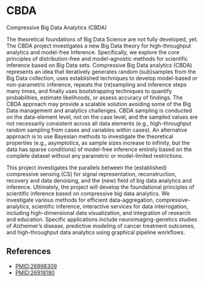 # CBDA
Compressive Big Data Analytics (CBDA)  

The theoretical foundations of Big Data Science are not fully developed, yet. 
The CBDA project investigates a new Big Data theory for high-throughput analytics and model-free Inference. 
Specifically, we explore the core principles of distribution-free and model-agnostic methods for scientific inference 
based on Big Data sets. Compressive Big Data analytics (CBDA) represents an idea that iteratively generates random (sub)samples
from the Big Data collection, uses established techniques to develop model-based or non-parametric inference, 
repeats the (re)sampling and inference steps many times, and finally uses bootstrapping techniques to quantify probabilities, 
estimate likelihoods, or assess accuracy of findings. The CBDA approach may provide a scalable solution avoiding 
some of the Big Data management and analytics challenges. CBDA sampling is conducted on the data-element level, 
not on the case level, and the sampled values are not necessarily consistent across all data elements 
(e.g., high-throughput random sampling from cases and variables within cases). An alternative approach is to use 
Bayesian methods to investigate the theoretical properties (e.g., asymptotics, as sample sizes increase to infinity, 
but the data has sparse conditions) of model-free inference entirely based on the complete dataset without any parametric 
or model-limited restrictions.

This project investigates the parallels between the (established) compressive sensing (CS) for signal representation, 
reconstruction, recovery and data denoising, and the (new) field of big data analytics and inference. Ultimately, 
the project will develop the foundational principles of scientific inference based on compressive big data analytics. 
We investigate various methods for efficient data-aggregation, compressive-analytics, scientific inference, 
interactive services for data interrogation, including high-dimensional data visualization, and integration of research 
and education. Specific applications include neuroimaging-genetics studies of Alzheimer’s disease, predictive modeling of 
cancer treatment outcomes, and high-throughput data analytics using graphical pipeline workflows.

## References
* [PMID:26998309](https://www.ncbi.nlm.nih.gov/pubmed/26998309)
* [PMID:26918190](https://www.ncbi.nlm.nih.gov/pubmed/26918190)
